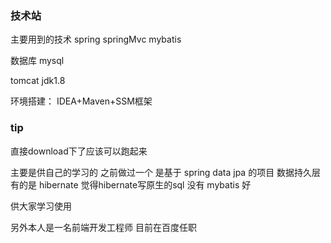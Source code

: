 ###  技术站

主要用到的技术  spring springMvc mybatis

数据库 mysql   

tomcat jdk1.8

环境搭建： IDEA+Maven+SSM框架




### tip

直接download下了应该可以跑起来

主要是供自己的学习的 之前做过一个 是基于 spring data jpa 的项目   数据持久层有的是 hibernate  觉得hibernate写原生的sql 没有 mybatis 好

供大家学习使用

另外本人是一名前端开发工程师 目前在百度任职





